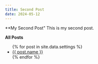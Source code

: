 ```yaml
---
title: Second Post
date: 2024-05-12
---
```


**My Second Post"
This is my second post.

**All Posts**
<ul>
  {% for post in site.data.settings %}
    <li>
      <a href="https://naveenchittimalla.github.io/skills-github-pages{{ post.location }}">
        {{ post.name }}
      </a>
    </li>
  {% endfor %}
</ul>
